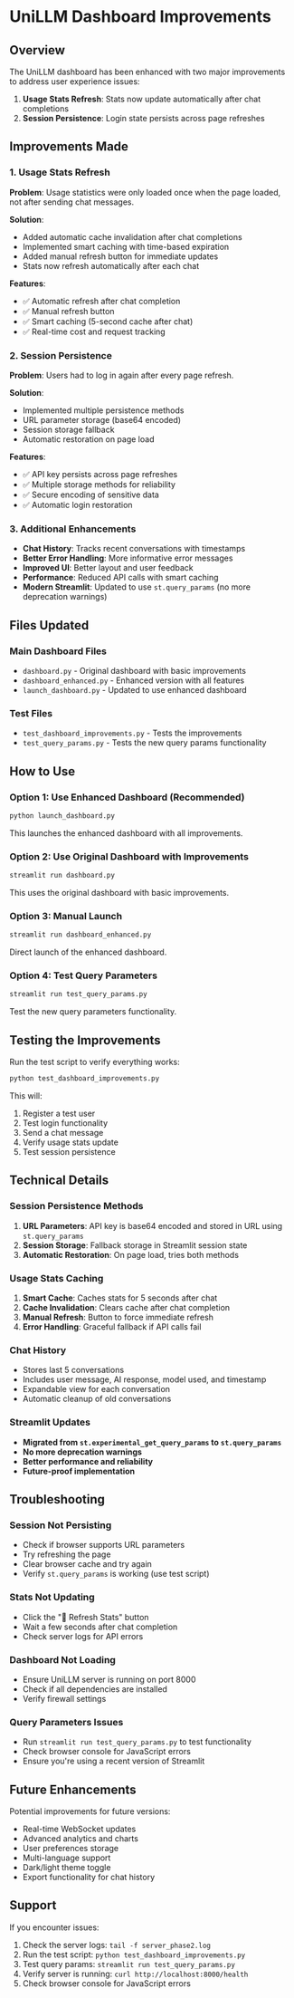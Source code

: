 # UniLLM Dashboard Improvements

## Overview

The UniLLM dashboard has been enhanced with two major improvements to address user experience issues:

1. **Usage Stats Refresh**: Stats now update automatically after chat completions
2. **Session Persistence**: Login state persists across page refreshes

## Improvements Made

### 1. Usage Stats Refresh

**Problem**: Usage statistics were only loaded once when the page loaded, not after sending chat messages.

**Solution**: 
- Added automatic cache invalidation after chat completions
- Implemented smart caching with time-based expiration
- Added manual refresh button for immediate updates
- Stats now refresh automatically after each chat

**Features**:
- ✅ Automatic refresh after chat completion
- ✅ Manual refresh button
- ✅ Smart caching (5-second cache after chat)
- ✅ Real-time cost and request tracking

### 2. Session Persistence

**Problem**: Users had to log in again after every page refresh.

**Solution**:
- Implemented multiple persistence methods
- URL parameter storage (base64 encoded)
- Session storage fallback
- Automatic restoration on page load

**Features**:
- ✅ API key persists across page refreshes
- ✅ Multiple storage methods for reliability
- ✅ Secure encoding of sensitive data
- ✅ Automatic login restoration

### 3. Additional Enhancements

- **Chat History**: Tracks recent conversations with timestamps
- **Better Error Handling**: More informative error messages
- **Improved UI**: Better layout and user feedback
- **Performance**: Reduced API calls with smart caching
- **Modern Streamlit**: Updated to use `st.query_params` (no more deprecation warnings)

## Files Updated

### Main Dashboard Files
- `dashboard.py` - Original dashboard with basic improvements
- `dashboard_enhanced.py` - Enhanced version with all features
- `launch_dashboard.py` - Updated to use enhanced dashboard

### Test Files
- `test_dashboard_improvements.py` - Tests the improvements
- `test_query_params.py` - Tests the new query params functionality

## How to Use

### Option 1: Use Enhanced Dashboard (Recommended)
```bash
python launch_dashboard.py
```
This launches the enhanced dashboard with all improvements.

### Option 2: Use Original Dashboard with Improvements
```bash
streamlit run dashboard.py
```
This uses the original dashboard with basic improvements.

### Option 3: Manual Launch
```bash
streamlit run dashboard_enhanced.py
```
Direct launch of the enhanced dashboard.

### Option 4: Test Query Parameters
```bash
streamlit run test_query_params.py
```
Test the new query parameters functionality.

## Testing the Improvements

Run the test script to verify everything works:
```bash
python test_dashboard_improvements.py
```

This will:
1. Register a test user
2. Test login functionality
3. Send a chat message
4. Verify usage stats update
5. Test session persistence

## Technical Details

### Session Persistence Methods

1. **URL Parameters**: API key is base64 encoded and stored in URL using `st.query_params`
2. **Session Storage**: Fallback storage in Streamlit session state
3. **Automatic Restoration**: On page load, tries both methods

### Usage Stats Caching

1. **Smart Cache**: Caches stats for 5 seconds after chat
2. **Cache Invalidation**: Clears cache after chat completion
3. **Manual Refresh**: Button to force immediate refresh
4. **Error Handling**: Graceful fallback if API calls fail

### Chat History

- Stores last 5 conversations
- Includes user message, AI response, model used, and timestamp
- Expandable view for each conversation
- Automatic cleanup of old conversations

### Streamlit Updates

- **Migrated from `st.experimental_get_query_params` to `st.query_params`**
- **No more deprecation warnings**
- **Better performance and reliability**
- **Future-proof implementation**

## Troubleshooting

### Session Not Persisting
- Check if browser supports URL parameters
- Try refreshing the page
- Clear browser cache and try again
- Verify `st.query_params` is working (use test script)

### Stats Not Updating
- Click the "🔄 Refresh Stats" button
- Wait a few seconds after chat completion
- Check server logs for API errors

### Dashboard Not Loading
- Ensure UniLLM server is running on port 8000
- Check if all dependencies are installed
- Verify firewall settings

### Query Parameters Issues
- Run `streamlit run test_query_params.py` to test functionality
- Check browser console for JavaScript errors
- Ensure you're using a recent version of Streamlit

## Future Enhancements

Potential improvements for future versions:
- Real-time WebSocket updates
- Advanced analytics and charts
- User preferences storage
- Multi-language support
- Dark/light theme toggle
- Export functionality for chat history

## Support

If you encounter issues:
1. Check the server logs: `tail -f server_phase2.log`
2. Run the test script: `python test_dashboard_improvements.py`
3. Test query params: `streamlit run test_query_params.py`
4. Verify server is running: `curl http://localhost:8000/health`
5. Check browser console for JavaScript errors 